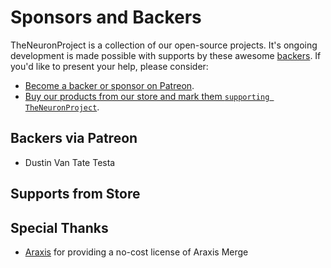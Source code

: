 # Sponsors and Backers

TheNeuronProject is a collection of our open-source projects. It's ongoing development is made possible with supports by these awesome [backers](https://github.com/TheNeuronProject/BACKERS/blob/main/README.md). If you'd like to present your help, please consider:

- [Become a backer or sponsor on Patreon](https://www.patreon.com/classicoldsong).
- [Buy our products from our store and mark them `supporting TheNeuronProject`](https://su.mk/store).

## Backers via Patreon

- Dustin Van Tate Testa

## Supports from Store

## Special Thanks

- [Araxis](https://www.araxis.com/) for providing a no-cost license of Araxis Merge
